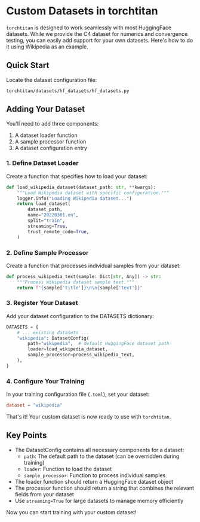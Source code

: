 # Custom Datasets in torchtitan

`torchtitan` is designed to work seamlessly with most HuggingFace datasets. While we provide the C4 dataset for numerics and convergence testing, you can easily add support for your own datasets. Here's how to do it using Wikipedia as an example.

## Quick Start
Locate the dataset configuration file:
```
torchtitan/datasets/hf_datasets/hf_datasets.py
```

## Adding Your Dataset
You'll need to add three components:
1. A dataset loader function
2. A sample processor function
3. A dataset configuration entry

### 1. Define Dataset Loader
Create a function that specifies how to load your dataset:

```python
def load_wikipedia_dataset(dataset_path: str, **kwargs):
    """Load Wikipedia dataset with specific configuration."""
    logger.info("Loading Wikipedia dataset...")
    return load_dataset(
        dataset_path,
        name="20220301.en",
        split="train",
        streaming=True,
        trust_remote_code=True,
    )
```

### 2. Define Sample Processor
Create a function that processes individual samples from your dataset:

```python
def process_wikipedia_text(sample: Dict[str, Any]) -> str:
    """Process Wikipedia dataset sample text."""
    return f"{sample['title']}\n\n{sample['text']}"
```

### 3. Register Your Dataset
Add your dataset configuration to the DATASETS dictionary:

```python
DATASETS = {
    # ... existing datasets ...
    "wikipedia": DatasetConfig(
        path="wikipedia",  # default HuggingFace dataset path
        loader=load_wikipedia_dataset,
        sample_processor=process_wikipedia_text,
    ),
}
```

### 4. Configure Your Training
In your training configuration file (`.toml`), set your dataset:

```toml
dataset = "wikipedia"
```

That's it! Your custom dataset is now ready to use with `torchtitan`.

## Key Points
- The DatasetConfig contains all necessary components for a dataset:
  - `path`: The default path to the dataset (can be overridden during training)
  - `loader`: Function to load the dataset
  - `sample_processor`: Function to process individual samples
- The loader function should return a HuggingFace dataset object
- The processor function should return a string that combines the relevant fields from your dataset
- Use `streaming=True` for large datasets to manage memory efficiently

Now you can start training with your custom dataset!
